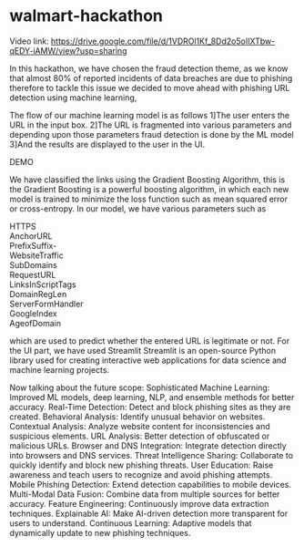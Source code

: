 # walmart-hackathon
Video link: https://drive.google.com/file/d/1VDROl1Kf_8Dd2o5oIIXTbw-qEDY-iAMW/view?usp=sharing


In this hackathon, we have chosen the fraud detection theme, as we know that almost 80% of reported incidents of data breaches are due to phishing 
therefore to tackle this issue we decided to move ahead with phishing URL detection using machine learning,


The flow of our machine learning model is as follows 
1]The user enters the URL in the input box.
2]The URL is fragmented into various parameters and depending upon those parameters fraud detection is done by the ML model
3]And the results are displayed to the user in the UI.

DEMO

We have classified the links using the Gradient Boosting Algorithm, this is the 
Gradient Boosting is a powerful boosting algorithm, in which each new model is trained to minimize the loss function such as mean squared error or cross-entropy.
In our model, we have various parameters such as 

HTTPS                  
AnchorURL              
PrefixSuffix-          
WebsiteTraffic         
SubDomains             
RequestURL             
LinksInScriptTags      
DomainRegLen          
ServerFormHandler      
GoogleIndex            
AgeofDomain    

which are used to predict whether the entered URL is legitimate or not.
For the UI part, we have used Streamlit
Streamlit is an open-source Python library used for creating interactive web applications for data science and machine learning projects.


Now talking about the future scope:
Sophisticated Machine Learning: Improved ML models, deep learning, NLP, and ensemble methods for better accuracy.
Real-Time Detection: Detect and block phishing sites as they are created.
Behavioral Analysis: Identify unusual behavior on websites.
Contextual Analysis: Analyze website content for inconsistencies and suspicious elements.
URL Analysis: Better detection of obfuscated or malicious URLs.
Browser and DNS Integration: Integrate detection directly into browsers and DNS services.
Threat Intelligence Sharing: Collaborate to quickly identify and block new phishing threats.
User Education: Raise awareness and teach users to recognize and avoid phishing attempts.
Mobile Phishing Detection: Extend detection capabilities to mobile devices.
Multi-Modal Data Fusion: Combine data from multiple sources for better accuracy.
Feature Engineering: Continuously improve data extraction techniques.
Explainable AI: Make AI-driven detection more transparent for users to understand.
Continuous Learning: Adaptive models that dynamically update to new phishing techniques.


